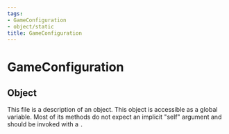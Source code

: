 ```yaml
---
tags:
- GameConfiguration
- object/static
title: GameConfiguration
---
```

# GameConfiguration
## Object
This file is a description of an object. This object is accessible as a global variable. Most of its methods do not expect an implicit "self" argument and should be invoked with a `.`
